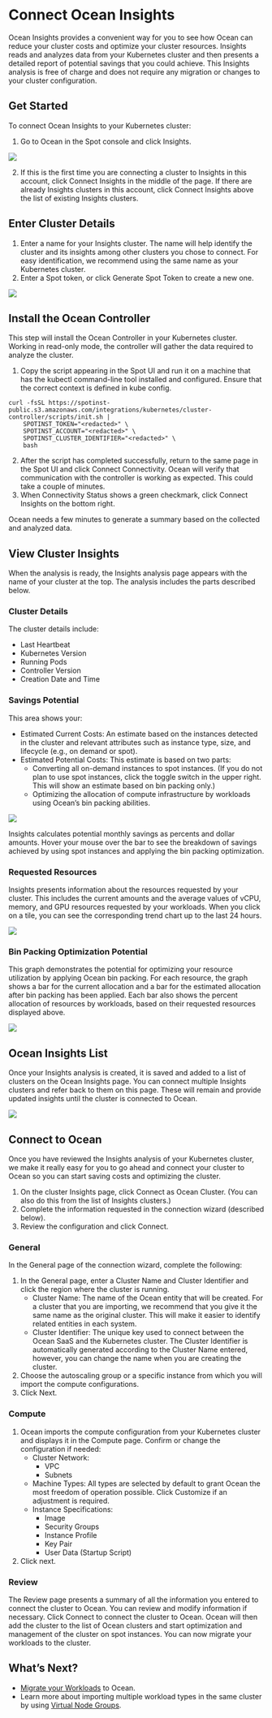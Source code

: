 # Connect Ocean Insights

Ocean Insights provides a convenient way for you to see how Ocean can reduce your cluster costs and optimize your cluster resources. Insights reads and analyzes data from your Kubernetes cluster and then presents a detailed report of potential savings that you could achieve. This Insights analysis is free of charge and does not require any migration or changes to your cluster configuration.

## Get Started

To connect Ocean Insights to your Kubernetes cluster:

1. Go to Ocean in the Spot console and click Insights.

<img src="/ocean/_media/gettingstarted-insights-01.png" />

2. If this is the first time you are connecting a cluster to Insights in this account, click Connect Insights in the middle of the page. If there are already Insights clusters in this account, click Connect Insights above the list of existing Insights clusters.

## Enter Cluster Details

1. Enter a name for your Insights cluster. The name will help identify the cluster and its insights among other clusters you chose to connect. For easy identification, we recommend using the same name as your Kubernetes cluster.
2. Enter a Spot token, or click Generate Spot Token to create a new one.

<img src="/ocean/_media/gettingstarted-insights-02.png" />

## Install the Ocean Controller

This step will install the Ocean Controller in your Kubernetes cluster. Working in read-only mode, the controller will gather the data required to analyze the cluster.

1. Copy the script appearing in the Spot UI and run it on a machine that has the kubectl command-line tool installed and configured. Ensure that the correct context is defined in kube config.

```shell
curl -fsSL https://spotinst-public.s3.amazonaws.com/integrations/kubernetes/cluster-controller/scripts/init.sh |
	SPOTINST_TOKEN="<redacted>" \
	SPOTINST_ACCOUNT="<redacted>" \
	SPOTINST_CLUSTER_IDENTIFIER="<redacted>" \
	bash
```

2. After the script has completed successfully, return to the same page in the Spot UI and click Connect Connectivity. Ocean will verify that communication with the controller is working as expected. This could take a couple of minutes.
3. When Connectivity Status shows a green checkmark, click Connect Insights on the bottom right.

Ocean needs a few minutes to generate a summary based on the collected and analyzed data.

## View Cluster Insights

When the analysis is ready, the Insights analysis page appears with the name of your cluster at the top. The analysis includes the parts described below.

### Cluster Details

The cluster details include:

- Last Heartbeat
- Kubernetes Version
- Running Pods
- Controller Version
- Creation Date and Time

### Savings Potential

This area shows your:

- Estimated Current Costs: An estimate based on the instances detected in the cluster and relevant attributes such as instance type, size, and lifecycle (e.g., on demand or spot).
- Estimated Potential Costs: This estimate is based on two parts:
  - Converting all on-demand instances to spot instances. (If you do not plan to use spot instances, click the toggle switch in the upper right. This will show an estimate based on bin packing only.)
  - Optimizing the allocation of compute infrastructure by workloads using Ocean’s bin packing abilities.

<img src="/ocean/_media/gettingstarted-insights-04.png" />

Insights calculates potential monthly savings as percents and dollar amounts. Hover your mouse over the bar to see the breakdown of savings achieved by using spot instances and applying the bin packing optimization.

### Requested Resources

Insights presents information about the resources requested by your cluster. This includes the current amounts and the average values of vCPU, memory, and GPU resources requested by your workloads. When you click on a tile, you can see the corresponding trend chart up to the last 24 hours.

<img src="/ocean/_media/gettingstarted-insights-05.png" />

### Bin Packing Optimization Potential

This graph demonstrates the potential for optimizing your resource utilization by applying Ocean bin packing. For each resource, the graph shows a bar for the current allocation and a bar for the estimated allocation after bin packing has been applied. Each bar also shows the percent allocation of resources by workloads, based on their requested resources displayed above.

<img src="/ocean/_media/gettingstarted-insights-07.png" />

## Ocean Insights List

Once your Insights analysis is created, it is saved and added to a list of clusters on the Ocean Insights page. You can connect multiple Insights clusters and refer back to them on this page. These will remain and provide updated insights until the cluster is connected to Ocean.

<img src="/ocean/_media/gettingstarted-insights-08.png" />

## Connect to Ocean

Once you have reviewed the Insights analysis of your Kubernetes cluster, we make it really easy for you to go ahead and connect your cluster to Ocean so you can start saving costs and optimizing the cluster.

1. On the cluster Insights page, click Connect as Ocean Cluster. (You can also do this from the list of Insights clusters.)
2. Complete the information requested in the connection wizard (described below).
3. Review the configuration and click Connect.

### General

In the General page of the connection wizard, complete the following:

1. In the General page, enter a Cluster Name and Cluster Identifier and click the region where the cluster is running.
   - Cluster Name: The name of the Ocean entity that will be created. For a cluster that you are importing, we recommend that you give it the same name as the original cluster. This will make it easier to identify related entities in each system.
   - Cluster Identifier: The unique key used to connect between the Ocean SaaS and the Kubernetes cluster. The Cluster Identifier is automatically generated according to the Cluster Name entered, however, you can change the name when you are creating the cluster.
2. Choose the autoscaling group or a specific instance from which you will import the compute configurations.
3. Click Next.

### Compute

1. Ocean imports the compute configuration from your Kubernetes cluster and displays it in the Compute page. Confirm or change the configuration if needed:
   - Cluster Network:
     - VPC
     - Subnets
   - Machine Types: All types are selected by default to grant Ocean the most freedom of operation possible. Click Customize if an adjustment is required.
   - Instance Specifications:
     - Image
     - Security Groups
     - Instance Profile
     - Key Pair
     - User Data (Startup Script)
2. Click next.

### Review

The Review page presents a summary of all the information you entered to connect the cluster to Ocean. You can review and modify information if necessary. Click Connect to connect the cluster to Ocean. Ocean will then add the cluster to the list of Ocean clusters and start optimization and management of the cluster on spot instances. You can now migrate your workloads to the cluster.

## What’s Next?

- [Migrate your Workloads](ocean/tutorials/migrate-workload) to Ocean.
- Learn more about importing multiple workload types in the same cluster by using [Virtual Node Groups](ocean/features/launch-specifications).
